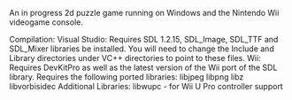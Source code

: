 An in progress 2d puzzle game running on Windows and the Nintendo Wii videogame console.

Compilation:
	Visual Studio:
	Requires SDL 1.2.15, SDL_Image, SDL_TTF and SDL_Mixer libraries be installed. You will need to change the Include and Library directories under VC++ directories to point to these files.
	Wii:
	Requires DevKitPro as well as the latest version of the Wii port of the SDL library.
	Requires the following ported libraries:
		libjpeg
		libpng
		libz
		libvorbisidec
	Additional Libraries:
	libwupc - for Wii U Pro controller support